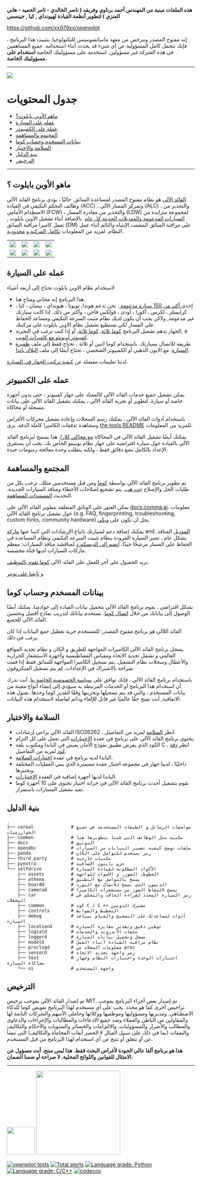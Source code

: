 
**هذه الملفات مبنية من المهندس أحمد برناوي وفريقه ( ناصر الخالدي - ثامر الحميد - هاني العنزي ) لتطوير أنظمة القيادة لهيونداي , كيا , جينسس**

https://github.com/xx979xx/openpilot

إنه مفتوح المصدر ومرخص من معهد ماساتشوستس للتكنولوجيا. بتثبيت هذا البرنامج ، فإنك تتحمل كامل المسؤولية عن أي شيء قد يحدث أثناء استخدامه. جميع المساهمين في هذه الشركة غير مسؤولين. استخدمه على مسؤوليتك الخاصة  <b>استخدام على مسؤوليتك الخاصة.</b>


------------------------------------------------------ 


![](https://i.imgur.com/JVj5aZc.jpg)

جدول المحتويات
=======================

* [ماهو الأوبن بايلوت؟](#ماهو-الأوبن-بايلوت؟)
* [عمله على السيارة](#running-in-a-car)
* [عمله على الكمبيوتر](#running-on-pc)
* [المجتمع والمساهمة](#community-and-contributing)
* [بينانات المسخدم وحساب كوما](#user-data-and-comma-account)
* [السلامة والاختبار](#safety-and-testing)
* [بنية الدليل](#directory-structure)
* [الترخيص](#licensing)

---

ماهو الأوبن بايلوت ؟
------

[القائد الآلي](http://github.com/commaai/openpilot) هو نظام مفتوح المصدر لمساعدة السائق. حاليًا ، يؤدي برنامج القائد الآلي وظائف التحكم التكيفي في القيادة (ACC) ، وتمركز المسار الآلي (ALC) ، والتحذير من الاصطدام الأمامي (FCW) ، والتحذير من مغادرة المسار (LDW) لمجموعة متزايدة من [السيارات المدعومة والموديلات الحديثة كل عام](docs/CARS.md). بالإضافة أثناء تشغيل الأوبن بايلوت , تعمل كاميرا مراقبة السائق (DM) على مراقبة السائق المشتت الإنتباه والنائم أثناء عمل النظام. لمزيد من المعلومات [ تكامل المركبة ](docs/INTEGRATION.md) و [محدودية](docs/LIMITATIONS.md).

<table>
  <tr>
    <td><a href="https://youtu.be/Asq9IBZ5EL8" title="Video By Greer Viau"><img src="https://i.imgur.com/1aVz6fu.png"></a></td>
    <td><a href="https://youtu.be/YfMKV0BCS3E" title="Video By Logan LeGrand"><img src="https://i.imgur.com/U2kBp1r.jpg"></a></td>
    <td><a href="https://youtu.be/fE3jcvNPKuU" title="Video By Charlie Kim"><img src="https://i.imgur.com/PInrzIG.jpg"></a></td>
    <td><a href="https://youtu.be/CVj5Vxcrl8c" title="Video By Aragon"><img src="https://i.imgur.com/3Xa5wTO.png"></a></td>
  </tr>
  <tr>
    <td><a href="https://youtu.be/iIUICQkdwFQ" title="Video By Logan LeGrand"><img src="https://i.imgur.com/b1LHQTy.jpg"></a></td>
    <td><a href="https://youtu.be/XOsa0FsVIsg" title="Video By PinoyDrives"><img src="https://i.imgur.com/6FG0Bd8.jpg"></a></td>
    <td><a href="https://youtu.be/bCwcJ98R_Xw" title="Video By JS"><img src="https://i.imgur.com/zO18CbW.jpg"></a></td>
    <td><a href="https://youtu.be/BQ0tF3MTyyc" title="Video By Tsai-Fi"><img src="https://i.imgur.com/eZzelq3.jpg"></a></td>
  </tr>
</table>

عمله على السيارة
------

لاستخدام نظام الاوبن بايلوت تحتاج إلى أربعة أشياء
* هذا البرنامج إنه مجاني ومتاح هنا.
* إحدى[ أكثر من 150 سيارة مدعومة ](docs/CARS.md). نحن ندعم هوندا, تويوتا ، هيونداي ، نيسان ، كيا ، كرايسلر ، لكزس ، أكورا ، أودي ، فولكس فاجن ، وأكثر من ذلك. إذا كانت سيارتك غير مدعومة, ولاكن يجب أن يكون لديك نظام مثبت السرعة التكيفي ومساعد الحفاظ على المسار لكي تستطيع تشغيل نظام الاوبن بايلوت على مركبتك
* الجهاز يدهم تشعيل البرنامج [كوما ثلاثة](https://comma.ai/shop/products/two), [كوما ثلاثة](https://comma.ai/shop/products/three), أو إذا كنت ترغب في التجربة, a [كمبيوتر أوبونتو مع كاميرات الويب](https://github.com/commaai/openpilot/tree/master/tools/webcam).
* طريقة للاتصال بسيارتك. باستخدام كوما اثنين أو ثلاثة ، تحتاج فقط إلى ملف [ظفيرة السيارة](https://comma.ai/shop/products/car-harness). مع الايون الذهبي أو الكمبيوتر الشخصي ، تحتاج أيضًا إلى ملف [البلاك باندا](https://comma.ai/shop/products/panda).

لدينا تعليمات مفصلة عن [كيفية تركيب الجهاز في السيارة](https://comma.ai/setup).

عمله على الكمبيوتر
------

يمكن تشغيل جميع خدمات القائد الآلي كالمعتاد على جهاز كمبيوتر ، حتى بدون أجهزة خاصة أو سيارة. لتطوير أو تجربة القائد الآلي ، يمكنك تشغيل القائد الآلي على بيانات مسجلة أو محاكاة.

باستخدام أدوات القائد الآلي ، يمكنك رسم السجلات وإعادة تشغيل محركات الأقراص ومشاهدة تدفقات الكاميرا كاملة الدقة. يرى [the tools README](tools/README.md) للمزيد من المعلومات.

يمكنك أيضًا تشغيل القائد الآلي في المحاكاة [مع محاكي كلارا](tools/sim/README.md). هذا يسمح لبرنامج القائد الآلي بالقيادة حول سيارة افتراضية على جهاز نظام يوبينتو الخاص بك. يجب أن يستغرق الإعداد بالكامل بضع دقائق فقط ، ولكنه يتطلب وحدة معالجة رسومات جيدة.


المجتمع والمساهمة
------

تم تطوير برنامج القائد الآلي بواسطة [كوما](https://comma.ai/) ومن قبل مستخدمين مثلك. نرحب بكل من طلبات الحل والإصلاح [جت هب](http://github.com/commaai/openpilot). يتم تشجيع إصلاحات الأخطاء ومنافذ السيارات الجديدة. التحديث [المستندات المساهمة](docs/CONTRIBUTING.md).

يمكن العثور على الوثائق المتعلقة بتطوير القائد الآلي على [docs.comma.ai](https://docs.comma.ai). معلومات حول تشغيل برنامج القائد الآلي (e.g. FAQ, fingerprinting, troubleshooting, custom forks, community hardware) يجل أن تكون على [ويكي](https://github.com/commaai/openpilot/wiki).

يمكنك إضافة دعم لسيارتك باتباع الإرشادات التي كتبنا عنها [ماركة](https://blog.comma.ai/how-to-write-a-car-port-for-openpilot/) and [الموديل](https://blog.comma.ai/openpilot-port-guide-for-toyota-models/) المنافذ. بشكل عام ، تعتبر السيارة المزودة بنظام تثبيت السرعة التكيفي ونظام المساعدة في الحفاظ على المسار مرشحًا جيدًا. [انضم إلى الديسكورد](https://discord.comma.ai) لمناقشة منافذ السيارات: معظم ماركات السيارات لديها قناة مخصصة.

تريد الحصول على أجر للعمل على القائد الآلي [كوما تقوم بالتوظيف](https://comma.ai/jobs/).

و [تابعنا على تويتر](https://twitter.com/comma_ai).

بينانات المسخدم وحساب كوما
------

بشكل افتراضي ، يقوم برنامج القائد الآلي بتحميل بيانات القيادة إلى خوادمنا. يمكنك أيضًا الوصول إلى بياناتك من خلال [اتصال كوما](https://connect.comma.ai/). نستخدم بياناتك لتدريب نماذج أفضل وتحسين القائد الآلي للجميع.

القائد اللآلي هو برنامج مفتوح المصدر: للمستخدم حرية تعطيل جمع البيانات إذا كان يرغب في ذلك.

يسجل برنامج القائد الآلي الكاميرات المواجهة للطريق و الكان و نظام تحديد المواقع العالمي و تشمل تحديد الاتجاه ومقياس المغناطيسية وأجهزة الاستشعار الحرارية والأعطال وسجلات نظام التشغيل.
يتم تسجيل الكاميرا المواجهة للسائق فقط إذا قمت صراحة بالاشتراك في الإعدادات. لم يتم تسجيل الميكروفون.

باستخدام برنامج القائد الآلي ، فإنك توافق على [سياسة الخصوصية الخاصة بنا](https://comma.ai/privacy). أنت تدرك أن استخدام هذا البرنامج أو الخدمات المرتبطة به سيؤدي إلى إنشاء أنواع معينة من بيانات المستخدم ، والتي قد يتم تسجيلها وتخزينها وفقًا لتقدير كوما وحدها. بقبول هذه الاتفاقية, أنت تمنح حقًا عالميًا غير قابل للإلغاء ودائم لفاصلة لاستخدام هذه البيانات.

السلامة والاختبار
----

* القائد الآلي يراعي إرشادات ISO26262 ، انظر [السلامة](docs/SAFETY.md) لمزيد من التفاصيل.
* يحتوي برنامج القائد الآلي على برنامج في عقدة [الاختبارات](.github/workflows/selfdrive_tests.yaml) التي تعمل على كل التزام.
* الكود الذي يفرض تطبيق نموذج الأمان يعيش في الباندا ومكتوب بلغة C ، انظر [دقة كود](https://github.com/commaai/panda#code-rigor) لمزيد من التفاصيل.
* الباندا لديه برنامج في عقدة [اختبارات السلامة](https://github.com/commaai/panda/tree/master/tests/safety).
* داخليًا ، لدينا جهاز في مجموعة اختبار عقدة مسمترة الذي يبني العمليات المختلفة ويختبرها.
* الباندا لديها أجهزة إضافية في العقدة [الاختبارات](https://github.com/commaai/panda/blob/master/Jenkinsfile).
* نقوم بتشغيل أحدث برنامج القائد الآلي في خزانة اختبار تحتوي على 10 أجهزة كوما تعيد تشغيل المسارات باستمرار.

بنية الدليل
------
    .
    ├── cereal              # مواصفات الرسائل و الطبقات المستخدمة في جميع الخوارزميات
    ├── common              # مكتبة مثل الوظائف التي قمنا بتطويرها هنا
    ├── docs                # التوثيق
    ├── opendbc             # ملفات توضح كيفية تفسير البيانات من السيارات
    ├── panda               # رمز يستخدم للتواصل على الكان
    ├── third_party         # مكتبات خارجية
    ├── pyextra             # حزم بايثون الإضافية
    └── selfdrive           # الأكواد المطلوبة لقيادة السيارة
        ├── assets          # الخطوط, الصور, و الأصوات للواجهة
        ├── athena          # يسمح بالتواصل مع التطبيق
        ├── boardd          # الديمون الذي يسمح للاتصال مع البورد
        ├── camerad         # يسمح لالتقاط الصور من مستشعرات الكاميرا
        ├── car             # رمز السيارة المحدد لقراءة الحالات والتحكم في المشغلات
        ├── common          # كود C / C ++ مشترك الدومين
        ├── controls        # التخطيط والضوابط
        ├── debug           # أدوات لمساعدتك على التصحيح والقيام بمنافذ السيارة
        ├── locationd       # توطين دقيق وتقدير معايرة السيارة
        ├── logcatd         # ملفات الأندرويد والخدمات
        ├── loggerd         # مسجل وتحميل بيانات السيارة
        ├── modeld          # نظام مراقبة القيادة أثناء العمل
        ├── proclogd        # معلومات السجلات من proc
        ├── sensord         # رمز واجهة تحديد الاتجاه
        ├── test            # اختبارات الوحدة واختبارات النظام وجهاز محاكاة السيارة
        └── ui              # واجهة المستخدم

الترخيص
------

تم إصدار القائد الآلي بموجب ترخيص MIT. تم إصدار بعض أجزاء البرنامج بموجب تراخيص أخرى كما هو محدد.
يجب على أي مستخدم لهذا البرنامج تعويض كوما للذكاء الاصطناهي. ومديريها ومسؤوليها وموظفيها ووكلائها وحاملي الأسهم والشركات التابعة لها والمقاولين من الباطن والعملاء وضد جميع الادعاءات والمطالبات والإجراءات والدعاوى والمطالب والأضرار والمسؤوليات. والالتزامات والخسائر والتسويات والأحكام والتكاليف والنفقات (بما في ذلك على سبيل المثال لا الحصر أتعاب المحاماة والتكاليف) التي تنشأ عن أو تتعلق أو تنتج عن أي استخدام لهذا البرنامج من قبل المستخدم.

**هذا هو برنامج ألفا عالي الجودة لأغراض البحث فقط. هذا ليس منتج.
أنت مسؤول عن الامتثال للقوانين واللوائح المحلية.
لا صراحة أو ضمنا الضمان.**

---

<img src="https://d1qb2nb5cznatu.cloudfront.net/startups/i/1061157-bc7e9bf3b246ece7322e6ffe653f6af8-medium_jpg.jpg?buster=1458363130" width="75"></img> <img src="https://cdn-images-1.medium.com/max/1600/1*C87EjxGeMPrkTuVRVWVg4w.png" width="225"></img>

[![openpilot tests](https://github.com/commaai/openpilot/workflows/openpilot%20tests/badge.svg?event=push)](https://github.com/commaai/openpilot/actions)
[![Total alerts](https://img.shields.io/lgtm/alerts/g/commaai/openpilot.svg?logo=lgtm&logoWidth=18)](https://lgtm.com/projects/g/commaai/openpilot/alerts/)
[![Language grade: Python](https://img.shields.io/lgtm/grade/python/g/commaai/openpilot.svg?logo=lgtm&logoWidth=18)](https://lgtm.com/projects/g/commaai/openpilot/context:python)
[![Language grade: C/C++](https://img.shields.io/lgtm/grade/cpp/g/commaai/openpilot.svg?logo=lgtm&logoWidth=18)](https://lgtm.com/projects/g/commaai/openpilot/context:cpp)
[![codecov](https://codecov.io/gh/commaai/openpilot/branch/master/graph/badge.svg)](https://codecov.io/gh/commaai/openpilot)
